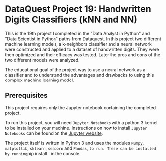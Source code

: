 # DataQuest Project 19: Handwritten Digits Classifiers (kNN and NN)

This is the 19th project I completed in the "Data Analyst in Python" and "Data Scientist in Python" paths from Dataquest. In this project two different machine learning models, a k-neighbors classifier and a neural network were constructed and applied to a dataset of handwritten digits. They were then optimized and their efficacy was tested. Later the pros and cons of the two different models were analyzed.

The educational goal of the project was to use a neural network as a classifier and to understand the advantages and drawbacks to using this complex machine learning model.

## Prerequisites

This project requires only the Jupyter notebook containing the completed project.

To run this project, you will need `Jupyter Notebooks` with a python 3 kernel to be installed on your machine. Instructions on how to install `Jupyter Notebooks` can be found on the [Jupyter website](https://jupyter.org/install).

The project itself is written in Python 3 and uses the modules `Numpy`, `matplotlib`, `sklearn`, `seaborn` and `Pandas`, ` to run. These can be installed by running `pip install <name of module>` in the console.